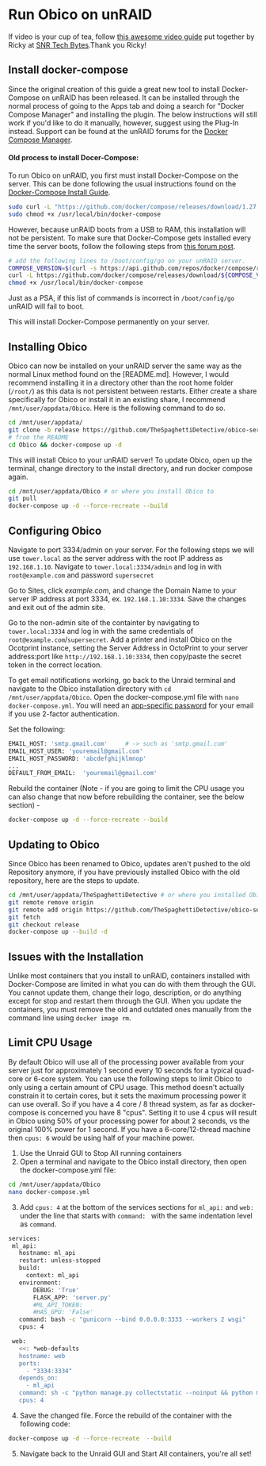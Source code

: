 # Run Obico on unRAID

If video is your cup of tea, follow [this awesome video guide](https://www.youtube.com/watch?v=B2gjxL0MgEo) put together by Ricky at [SNR Tech Bytes](https://www.snrtechbytes.com/).Thank you Ricky!


## Install docker-compose

Since the original creation of this guide a great new tool to install Docker-Compose on unRAID has been released. It can be installed through the normal process of going to the Apps tab and doing a search for "Docker Compose Manager" and installing the plugin. The below instructions will still work if you'd like to do it manually, however, suggest using the Plug-In instead. Support can be found at the unRAID forums for the [Docker Compose Manager](https://forums.unraid.net/topic/114415-plugin-docker-compose-manager/).

#### Old process to install Docer-Compose:

To run Obico on unRAID, you first must install Docker-Compose on the server. This can be done following the usual instructions found on the [Docker-Compose Install Guide](https://docs.docker.com/compose/install/#install-compose-on-linux-systems).

```Bash
sudo curl -L "https://github.com/docker/compose/releases/download/1.27.0/docker-compose-$(uname -s)-$(uname -m)" -o /usr/local/bin/docker-compose
sudo chmod +x /usr/local/bin/docker-compose
```

However, because unRAID boots from a USB to RAM, this installation will not be persistent. To make sure that Docker-Compose gets installed every time the server boots, follow the following steps from [this forum post](https://forums.unraid.net/topic/91436-is-docker-compose-available-on-unraid/?do=findComment&comment=864611).

```Bash
# add the following lines to /boot/config/go on your unRAID server.
COMPOSE_VERSION=$(curl -s https://api.github.com/repos/docker/compose/releases/latest | grep 'tag_name' | cut -d\" -f4)
curl -L https://github.com/docker/compose/releases/download/${COMPOSE_VERSION}/docker-compose-`uname -s`-`uname -m` -o /usr/local/bin/docker-compose
chmod +x /usr/local/bin/docker-compose
```

Just as a PSA, if this list of commands is incorrect in `/boot/config/go` unRAID will fail to boot.

This will install Docker-Compose permanently on your server.

## Installing Obico

Obico can now be installed on your unRAID server the same way as the normal Linux method found on the [README.md]. However, I would recommend installing it in a directory other than the root home folder (`/root/`) as this data is not persistent between restarts. Either create a share specifically for Obico or install it in an existing share, I recommend `/mnt/user/appdata/Obico`. Here is the following command to do so.

```Bash
cd /mnt/user/appdata/
git clone -b release https://github.com/TheSpaghettiDetective/obico-server.git Obico
# from the README
cd Obico && docker-compose up -d
```

This will install Obico to your unRAID server! To update Obico, open up the terminal, change directory to the install directory, and run docker compose again.

```Bash
cd /mnt/user/appdata/Obico # or where you install Obico to
git pull 
docker-compose up -d --force-recreate --build
```

## Configuring Obico
Navigate to port 3334/admin on your server.  For the following steps we will use `tower.local` as the server address with the root IP address as `192.168.1.10`.  Navigate to `tower.local:3334/admin` and log in with `root@example.com` and password `supersecret`

Go to Sites, click *example.com*, and change the Domain Name to your server IP address at port 3334, ex. `192.168.1.10:3334`.  Save the changes and exit out of the admin site. 

Go to the non-admin site of the containter by navigating to `tower.local:3334` and log in with the same credentials of `root@example.com`/`supersecret`.  Add a printer and install Obico on the Ocotprint instance, setting the Server Address in OctoPrint to your server address:port like `http://192.168.1.10:3334`, then copy/paste the secret token in the correct location. 

To get email notifications working, go back to the Unraid terminal and navigate to the Obico installation directory with `cd /mnt/user/appdata/Obico`.  Open the docker-compose.yml file with `nano docker-compose.yml`.  You will need an [app-specific password](https://lmgtfy.app/?q=gmail+app+specific+password) for your email if you use 2-factor authentication. 

Set the following:
```bash
EMAIL_HOST: 'smtp.gmail.com'     # -> such as 'smtp.gmail.com'
EMAIL_HOST_USER: 'youremail@gmail.com'
EMAIL_HOST_PASSWORD: 'abcdefghijklmnop' 
...
DEFAULT_FROM_EMAIL:  'youremail@gmail.com'
```
Rebuild the container (Note - if you are going to limit the CPU usage you can also change that now before rebuilding the container, see the below section) -   
```bash
docker-compose up -d --force-recreate --build
```

## Updating to Obico

Since Obico has been renamed to Obico, updates aren't pushed to the old Repository anymore, if you have previously installed Obico with the old repository, here are the steps to update.

```Bash
cd /mnt/user/appdata/TheSpaghettiDetective # or where you installed Obico to
git remote remove origin
git remote add origin https://github.com/TheSpaghettiDetective/obico-server.git
git fetch
git checkout release
docker-compose up --build -d
```

## Issues with the Installation

Unlike most containers that you install to unRAID, containers installed with Docker-Compose are limited in what you can do with them through the GUI. You cannot update them, change their logo, description, or do anything except for stop and restart them through the GUI. When you update the containers, you must remove the old and outdated ones manually from the command line using `docker image rm`.

## Limit CPU Usage
By default Obico will use all of the processing power available from your server just for approximately 1 second every 10 seconds for a typical quad-core or 6-core system.  You can use the following steps to limit Obico to only using a certain amount of CPU usage.  This method doesn't actually constrain it to certain cores, but it sets the maximum processing power it can use overall.  So if you have a 4 core / 8 thread system, as far as docker-compose is concerned you have 8 "cpus".  Setting it to use 4 cpus will result in Obico using 50% of your processing power for about 2 seconds, vs the original 100% power for 1 second.  If you have a 6-core/12-thread machine then `cpus: 6` would be using half of your machine power.  
1. Use the Unraid GUI to Stop All running containers
2. Open a terminal and navigate to the Obico install directory, then open the docker-compose.yml file:  
  ```Bash 
  cd /mnt/user/appdata/Obico
  nano docker-compose.yml 
  ```
3. Add `cpus: 4` at the bottom of the services sections for `ml_api:` and `web:` under the line that starts with `command: ` with the same indentation level as `command`.  
 ```Bash 
services:
  ml_api:
    hostname: ml_api
    restart: unless-stopped
    build:
      context: ml_api
    environment:
        DEBUG: 'True'
        FLASK_APP: 'server.py'
        #ML_API_TOKEN:
        #HAS_GPU: 'False'
    command: bash -c "gunicorn --bind 0.0.0.0:3333 --workers 2 wsgi"
    cpus: 4

  web:
    <<: *web-defaults
    hostname: web
    ports:
      - "3334:3334"
    depends_on:
      - ml_api
    command: sh -c "python manage.py collectstatic --noinput && python manage.py migrate && python manage.py runserver --no>
    cpus: 4
```
4. Save the changed file.  Force the rebuild of the container with the following code:
  ```Bash 
  docker-compose up -d --force-recreate  --build
  ```
5.  Navigate back to the Unraid GUI and Start All containers, you're all set!  
